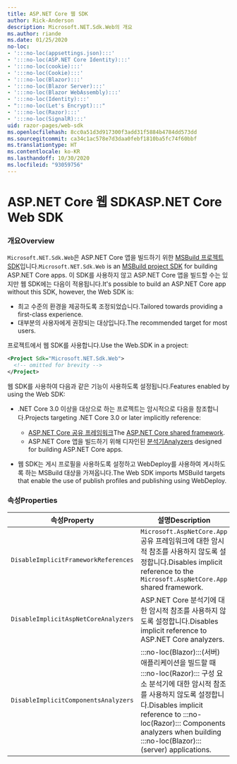 ```yaml
---
title: ASP.NET Core 웹 SDK
author: Rick-Anderson
description: Microsoft.NET.Sdk.Web의 개요
ms.author: riande
ms.date: 01/25/2020
no-loc:
- ':::no-loc(appsettings.json):::'
- ':::no-loc(ASP.NET Core Identity):::'
- ':::no-loc(cookie):::'
- ':::no-loc(Cookie):::'
- ':::no-loc(Blazor):::'
- ':::no-loc(Blazor Server):::'
- ':::no-loc(Blazor WebAssembly):::'
- ':::no-loc(Identity):::'
- ":::no-loc(Let's Encrypt):::"
- ':::no-loc(Razor):::'
- ':::no-loc(SignalR):::'
uid: razor-pages/web-sdk
ms.openlocfilehash: 8cc0a51d3d917300f3add31f5884b4784dd573dd
ms.sourcegitcommit: ca34c1ac578e7d3daa0febf1810ba5fc74f60bbf
ms.translationtype: HT
ms.contentlocale: ko-KR
ms.lasthandoff: 10/30/2020
ms.locfileid: "93059756"
---
```

# <a name="aspnet-core-web-sdk"></a><span data-ttu-id="8c662-103">ASP.NET Core 웹 SDK</span><span class="sxs-lookup"><span data-stu-id="8c662-103">ASP.NET Core Web SDK</span></span>

### <a name="overview"></a><span data-ttu-id="8c662-104">개요</span><span class="sxs-lookup"><span data-stu-id="8c662-104">Overview</span></span>

<span data-ttu-id="8c662-105">`Microsoft.NET.Sdk.Web`은 ASP.NET Core 앱을 빌드하기 위한 [MSBuild 프로젝트 SDK](/visualstudio/msbuild/how-to-use-project-sdk)입니다.</span><span class="sxs-lookup"><span data-stu-id="8c662-105">`Microsoft.NET.Sdk.Web` is an [MSBuild project SDK](/visualstudio/msbuild/how-to-use-project-sdk) for building ASP.NET Core apps.</span></span> <span data-ttu-id="8c662-106">이 SDK를 사용하지 않고 ASP.NET Core 앱을 빌드할 수는 있지만 웹 SDK에는 다음이 적용됩니다.</span><span class="sxs-lookup"><span data-stu-id="8c662-106">It's possible to build an ASP.NET Core app without this SDK, however, the Web SDK is:</span></span>

* <span data-ttu-id="8c662-107">최고 수준의 환경을 제공하도록 조정되었습니다.</span><span class="sxs-lookup"><span data-stu-id="8c662-107">Tailored towards providing a first-class experience.</span></span>
* <span data-ttu-id="8c662-108">대부분의 사용자에게 권장되는 대상입니다.</span><span class="sxs-lookup"><span data-stu-id="8c662-108">The recommended target for most users.</span></span>

<span data-ttu-id="8c662-109">프로젝트에서 웹 SDK를 사용합니다.</span><span class="sxs-lookup"><span data-stu-id="8c662-109">Use the Web.SDK in a project:</span></span>

  ```xml
  <Project Sdk="Microsoft.NET.Sdk.Web">
    <!-- omitted for brevity -->
  </Project>
  ```

<span data-ttu-id="8c662-110">웹 SDK를 사용하여 다음과 같은 기능이 사용하도록 설정됩니다.</span><span class="sxs-lookup"><span data-stu-id="8c662-110">Features enabled by using the Web SDK:</span></span>

* <span data-ttu-id="8c662-111">.NET Core 3.0 이상을 대상으로 하는 프로젝트는 암시적으로 다음을 참조합니다.</span><span class="sxs-lookup"><span data-stu-id="8c662-111">Projects targeting .NET Core 3.0 or later implicitly reference:</span></span>

  * <span data-ttu-id="8c662-112">[ASP.NET Core 공유 프레임워크](xref:fundamentals/metapackage-app)</span><span class="sxs-lookup"><span data-stu-id="8c662-112">The [ASP.NET Core shared framework](xref:fundamentals/metapackage-app).</span></span>
  * <span data-ttu-id="8c662-113">ASP.NET Core 앱을 빌드하기 위해 디자인된 [분석기](/visualstudio/extensibility/getting-started-with-roslyn-analyzers)</span><span class="sxs-lookup"><span data-stu-id="8c662-113">[Analyzers](/visualstudio/extensibility/getting-started-with-roslyn-analyzers) designed for building ASP.NET Core apps.</span></span>
* <span data-ttu-id="8c662-114">웹 SDK는 게시 프로필을 사용하도록 설정하고 WebDeploy를 사용하여 게시하도록 하는 MSBuild 대상을 가져옵니다.</span><span class="sxs-lookup"><span data-stu-id="8c662-114">The Web SDK imports MSBuild targets that enable the use of publish profiles and publishing using WebDeploy.</span></span>

### <a name="properties"></a><span data-ttu-id="8c662-115">속성</span><span class="sxs-lookup"><span data-stu-id="8c662-115">Properties</span></span>

| <span data-ttu-id="8c662-116">속성</span><span class="sxs-lookup"><span data-stu-id="8c662-116">Property</span></span> | <span data-ttu-id="8c662-117">설명</span><span class="sxs-lookup"><span data-stu-id="8c662-117">Description</span></span> |
| -------- | ----------- |
| `DisableImplicitFrameworkReferences` | <span data-ttu-id="8c662-118">`Microsoft.AspNetCore.App` 공유 프레임워크에 대한 암시적 참조를 사용하지 않도록 설정합니다.</span><span class="sxs-lookup"><span data-stu-id="8c662-118">Disables implicit reference to the `Microsoft.AspNetCore.App` shared framework.</span></span> |
| `DisableImplicitAspNetCoreAnalyzers` | <span data-ttu-id="8c662-119">ASP.NET Core 분석기에 대한 암시적 참조를 사용하지 않도록 설정합니다.</span><span class="sxs-lookup"><span data-stu-id="8c662-119">Disables implicit reference to ASP.NET Core analyzers.</span></span> |
| `DisableImplicitComponentsAnalyzers` | <span data-ttu-id="8c662-120">:::no-loc(Blazor):::(서버) 애플리케이션을 빌드할 때 :::no-loc(Razor)::: 구성 요소 분석기에 대한 암시적 참조를 사용하지 않도록 설정합니다.</span><span class="sxs-lookup"><span data-stu-id="8c662-120">Disables implicit reference to :::no-loc(Razor)::: Components analyzers when building :::no-loc(Blazor)::: (server) applications.</span></span> |